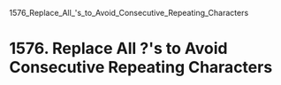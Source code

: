 1576_Replace_All_'s_to_Avoid_Consecutive_Repeating_Characters
# 1576. Replace All ?'s to Avoid Consecutive Repeating Characters

